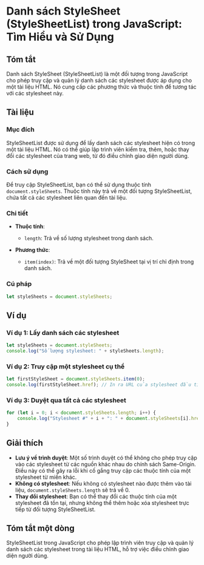 <!--
Meta Description: # Danh sách StyleSheet (StyleSheetList) trong JavaScript: Tìm Hiểu và Sử Dụng ## Tóm tắt Danh sách StyleSheet (StyleSheetList) là một đối tượng trong ...
Meta Keywords: stylesheet, các, một, stylesheets, sách
-->

# Danh sách StyleSheet (StyleSheetList) trong JavaScript: Tìm Hiểu và Sử Dụng

## Tóm tắt
Danh sách StyleSheet (StyleSheetList) là một đối tượng trong JavaScript cho phép truy cập và quản lý danh sách các stylesheet được áp dụng cho một tài liệu HTML. Nó cung cấp các phương thức và thuộc tính để tương tác với các stylesheet này.

## Tài liệu
### Mục đích
StyleSheetList được sử dụng để lấy danh sách các stylesheet hiện có trong một tài liệu HTML. Nó có thể giúp lập trình viên kiểm tra, thêm, hoặc thay đổi các stylesheet của trang web, từ đó điều chỉnh giao diện người dùng.

### Cách sử dụng
Để truy cập StyleSheetList, bạn có thể sử dụng thuộc tính `document.styleSheets`. Thuộc tính này trả về một đối tượng StyleSheetList, chứa tất cả các stylesheet liên quan đến tài liệu.

### Chi tiết
- **Thuộc tính**:
  - `length`: Trả về số lượng stylesheet trong danh sách.
  
- **Phương thức**:
  - `item(index)`: Trả về một đối tượng StyleSheet tại vị trí chỉ định trong danh sách.

### Cú pháp
```javascript
let styleSheets = document.styleSheets;
```

## Ví dụ
### Ví dụ 1: Lấy danh sách các stylesheet
```javascript
let styleSheets = document.styleSheets;
console.log("Số lượng stylesheet: " + styleSheets.length);
```

### Ví dụ 2: Truy cập một stylesheet cụ thể
```javascript
let firstStyleSheet = document.styleSheets.item(0);
console.log(firstStyleSheet.href); // In ra URL của stylesheet đầu tiên
```

### Ví dụ 3: Duyệt qua tất cả các stylesheet
```javascript
for (let i = 0; i < document.styleSheets.length; i++) {
    console.log("Stylesheet #" + i + ": " + document.styleSheets[i].href);
}
```

## Giải thích
- **Lưu ý về trình duyệt**: Một số trình duyệt có thể không cho phép truy cập vào các stylesheet từ các nguồn khác nhau do chính sách Same-Origin. Điều này có thể gây ra lỗi khi cố gắng truy cập các thuộc tính của một stylesheet từ miền khác.
- **Không có stylesheet**: Nếu không có stylesheet nào được thêm vào tài liệu, `document.styleSheets.length` sẽ trả về 0.
- **Thay đổi stylesheet**: Bạn có thể thay đổi các thuộc tính của một stylesheet đã tồn tại, nhưng không thể thêm hoặc xóa stylesheet trực tiếp từ đối tượng StyleSheetList.

## Tóm tắt một dòng
StyleSheetList trong JavaScript cho phép lập trình viên truy cập và quản lý danh sách các stylesheet trong tài liệu HTML, hỗ trợ việc điều chỉnh giao diện người dùng.